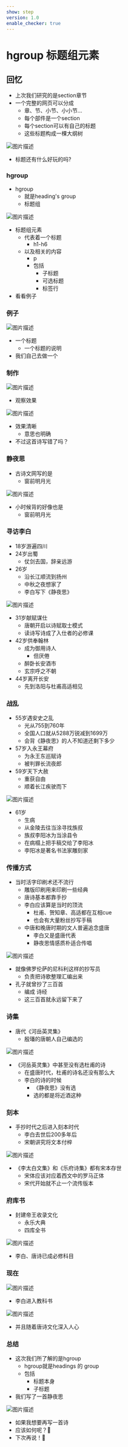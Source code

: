 ```yaml
---
show: step
version: 1.0
enable_checker: true
---
```


# hgroup 标题组元素

## 回忆

- 上次我们研究的是section章节
- 一个完整的网页可以分成
	- 章、节、小节、小小节...
	- 每个部件是一个section
	- 每个section可以有自己的标题
	- 这些标题构成一棵大纲树

![图片描述](https://doc.shiyanlou.com/courses/uid1190679-20221208-1670507219234)

- 标题还有什么好玩的吗?

### hgroup

- hgroup
	- 就是heading's group
	- 标题组

![图片描述](https://doc.shiyanlou.com/courses/uid1190679-20221211-1670751322684)

- 标题组元素
	- 代表着一个标题
		- h1-h6 
	- 以及相关的内容
		- p
		- 包括
			- 子标题
			- 可选标题 
			- 标签行
- 看看例子

### 例子

![图片描述](https://doc.shiyanlou.com/courses/uid1190679-20221211-1670751543492)

- 一个标题
	- 一个标题的说明
- 我们自己去做一个

### 制作

![图片描述](https://doc.shiyanlou.com/courses/uid1190679-20221211-1670752103687)

- 观察效果

![图片描述](https://doc.shiyanlou.com/courses/uid1190679-20221211-1670752137531)

- 效果清晰
	- 意思也明确
- 不过这首诗写错了吗？

### 静夜思

- 古诗文网写的是
	- 窗前明月光

![图片描述](https://doc.shiyanlou.com/courses/uid1190679-20221211-1670752263244)

- 小时候背的好像也是
	- 窗前明月光

### 寻访李白

- 18岁游遍四川
- 24岁出蜀 
	- 仗剑去国，辞亲远游
- 26岁
	- 沿长江顺流到扬州
	- 中秋之夜想家了
	- 李白写下《静夜思》

![图片描述](https://doc.shiyanlou.com/courses/uid1190679-20221211-1670756318725)

- 31岁献赋谋仕
	- 唐朝开启以诗赋取士模式
	- 读诗写诗成了入仕者的必修课
- 42岁供奉翰林
	- 成为御用诗人
		- 但厌倦
	- 醉卧长安酒市
	- 玄宗呼之不朝
- 44岁离开长安
	- 先到洛阳与杜甫高适相见

### 战乱

- 55岁遇安史之乱
	- 光从755到760年
	- 全国人口就从5288万锐减到1699万
	- 会背《静夜思》的人不知道还剩下多少 
- 57岁入永王幕府
	- 为永王东巡赋诗
	- 被判罪长流夜郎
- 59岁天下大赦
	- 重获自由
	- 顺着长江疾驶而下

![图片描述](https://doc.shiyanlou.com/courses/uid1190679-20221211-1670767411622)

- 61岁
	- 生病
	- 从金陵去往当涂寻找族叔
	- 族叔李阳冰为当涂县令
	- 在病榻上把手稿交给了李阳冰
	- 李阳冰是著名书法家雕刻家

### 传播方式

- 当时活字印刷术还不流行
	- 雕版印刷用来印刷一些经典
	- 唐诗基本都靠手抄
	- 李白应该算是当时的顶流
		- 杜甫、贺知章、高适都在互相cue
		- 也会有大量粉丝抄写手稿
	- 中唐和晚唐时期的文人普遍追念盛唐
		- 李白又是盛唐代表
		- 静夜思情感质朴适合传唱

![图片描述](https://doc.shiyanlou.com/courses/uid1190679-20221211-1670752670485)

- 就像佛罗伦萨的尼科利这样的抄写员
	- 负责把诗歌整理汇编出来
- 孔子就曾抄了三百首
	- 编成 诗经
	- 这三百首就永远留下来了

### 诗集

- 唐代《河岳英灵集》
	- 殷璠的唐朝人自己编选的

![图片描述](https://doc.shiyanlou.com/courses/uid1190679-20221211-1670765083925)

- 《河岳英灵集》中甚至没有选杜甫的诗
	- 在盛唐时代，杜甫的诗名还没有那么大
	- 李白的诗的时候
		- 《静夜思》没有选
		- 选的都是将近酒这种

### 刻本

-  手抄时代之后进入刻本时代
	-  李白去世后200多年后
	-  宋朝讲究将文本付梓

![图片描述](https://doc.shiyanlou.com/courses/uid1190679-20221211-1670765363603)

- 《李太白文集》和《乐府诗集》都有宋本存世
	- 宋体应该对应着西文中的罗马正体
	- 宋代开始就不止一个流传版本

### 府库书

- 封建帝王收录文化
	- 永乐大典
	- 四库全书

![图片描述](https://doc.shiyanlou.com/courses/uid1190679-20221211-1670765205159)

- 李白、唐诗已成必修科目

### 现在

![图片描述](https://doc.shiyanlou.com/courses/uid1190679-20221211-1670765682392)

- 李白进入教科书

![图片描述](https://doc.shiyanlou.com/courses/uid1190679-20221211-1670765702588)

- 并且随着唐诗文化深入人心

### 总结

- 这次我们所了解的是hgroup	
	- hgroup就是headings 的 group
	- 包括
		- 标题本身
		- 子标题
- 我们写了一首静夜思

![图片描述](https://doc.shiyanlou.com/courses/uid1190679-20221211-1670752103687)

- 如果我想要再写一首诗
- 应该如何呢？🤔
- 下次再说！👋
